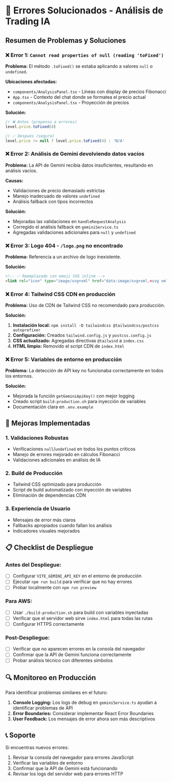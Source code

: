# 🔧 Errores Solucionados - Análisis de Trading IA

## Resumen de Problemas y Soluciones

### ❌ **Error 1: `Cannot read properties of null (reading 'toFixed')`**

**Problema:** El método `.toFixed()` se estaba aplicando a valores `null` o `undefined`.

**Ubicaciones afectadas:**
- `components/AnalysisPanel.tsx` - Líneas con display de precios Fibonacci
- `App.tsx` - Contexto del chat donde se formatea el precio actual
- `components/AnalysisPanel.tsx` - Proyección de precios

**Solución:**
```typescript
// ❌ Antes (propenso a errores)
level.price.toFixed(4)

// ✅ Después (seguro)
level.price != null ? level.price.toFixed(4) : 'N/A'
```

### ❌ **Error 2: Análisis de Gemini devolviendo datos vacíos**

**Problema:** La API de Gemini recibía datos insuficientes, resultando en análisis vacíos.

**Causas:**
- Validaciones de precio demasiado estrictas
- Manejo inadecuado de valores `undefined`
- Análisis fallback con tipos incorrectos

**Solución:**
- Mejoradas las validaciones en `handleRequestAnalysis`
- Corregido el análisis fallback en `geminiService.ts`
- Agregadas validaciones adicionales para `null` y `undefined`

### ❌ **Error 3: Logo 404 - `/logo.png` no encontrado**

**Problema:** Referencia a un archivo de logo inexistente.

**Solución:**
```html
<!-- ✅ Reemplazado con emoji SVG inline -->
<link rel="icon" type="image/svg+xml" href="data:image/svg+xml,<svg xmlns='http://www.w3.org/2000/svg' viewBox='0 0 100 100'><text y='.9em' font-size='90'>📈</text></svg>">
```

### ❌ **Error 4: Tailwind CSS CDN en producción**

**Problema:** Uso de CDN de Tailwind CSS no recomendado para producción.

**Solución:**
1. **Instalación local:** `npm install -D tailwindcss @tailwindcss/postcss autoprefixer`
2. **Configuración:** Creados `tailwind.config.js` y `postcss.config.js`
3. **CSS actualizado:** Agregadas directivas `@tailwind` a `index.css`
4. **HTML limpio:** Removido el script CDN de `index.html`

### ❌ **Error 5: Variables de entorno en producción**

**Problema:** La detección de API key no funcionaba correctamente en todos los entornos.

**Solución:**
- Mejorada la función `getGeminiApiKey()` con mejor logging
- Creado script `build-production.sh` para inyección de variables
- Documentación clara en `.env.example`

## 🚀 **Mejoras Implementadas**

### 1. **Validaciones Robustas**
- Verificaciones `null`/`undefined` en todos los puntos críticos
- Manejo de errores mejorado en cálculos Fibonacci
- Validaciones adicionales en análisis de IA

### 2. **Build de Producción**
- Tailwind CSS optimizado para producción
- Script de build automatizado con inyección de variables
- Eliminación de dependencias CDN

### 3. **Experiencia de Usuario**
- Mensajes de error más claros
- Fallbacks apropiados cuando fallan los análisis
- Indicadores visuales mejorados

## 📋 **Checklist de Despliegue**

### Antes del Despliegue:
- [ ] Configurar `VITE_GEMINI_API_KEY` en el entorno de producción
- [ ] Ejecutar `npm run build` para verificar que no hay errores
- [ ] Probar localmente con `npm run preview`

### Para AWS:
- [ ] Usar `./build-production.sh` para build con variables inyectadas
- [ ] Verificar que el servidor web sirve `index.html` para todas las rutas
- [ ] Configurar HTTPS correctamente

### Post-Despliegue:
- [ ] Verificar que no aparecen errores en la consola del navegador
- [ ] Confirmar que la API de Gemini funciona correctamente
- [ ] Probar análisis técnico con diferentes símbolos

## 🔍 **Monitoreo en Producción**

Para identificar problemas similares en el futuro:

1. **Console Logging:** Los logs de debug en `geminiService.ts` ayudan a identificar problemas de API
2. **Error Boundaries:** Considerar implementar React Error Boundaries
3. **User Feedback:** Los mensajes de error ahora son más descriptivos

## 📞 **Soporte**

Si encuentras nuevos errores:
1. Revisar la consola del navegador para errores JavaScript
2. Verificar las variables de entorno
3. Confirmar que la API de Gemini está funcionando
4. Revisar los logs del servidor web para errores HTTP
